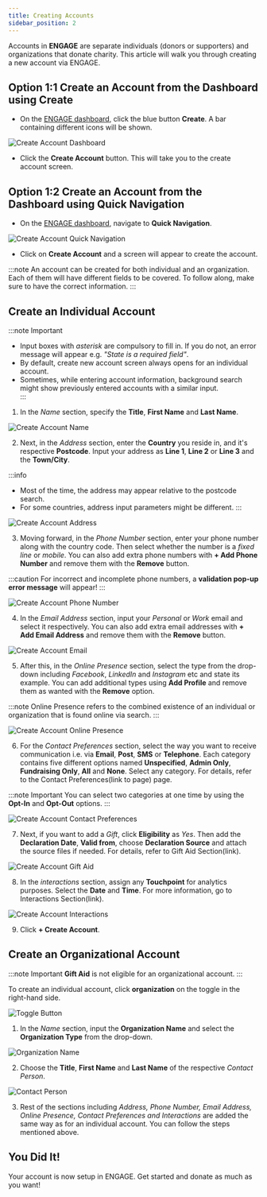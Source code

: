 ```yaml
---
title: Creating Accounts
sidebar_position: 2
---
```


Accounts in **ENGAGE** are separate individuals (donors or supporters) and organizations that donate charity. This article will walk you through creating a new account via ENGAGE.

## Option 1:1 Create an Account from the Dashboard using Create

- On the [ENGAGE dashboard](https://beta.n3o.cloud/eu1/engage/dashboard), click the blue button **Create**. A bar containing different icons will be shown.

![Create Account Dashboard](./create-account-dashboard.png)

- Click the **Create Account** button. This will take you to the create account screen.

## Option 1:2 Create an Account from the Dashboard using Quick Navigation

- On the [ENGAGE dashboard](https://beta.n3o.cloud/eu1/engage/dashboard), navigate to **Quick Navigation**.

![Create Account Quick Navigation](./create-account-quick-navigation.png)

- Click on **Create Account** and a screen will appear to create the account.

:::note 
An account can be created for both individual and an organization. Each of them will have different fields to be covered. To follow along, make sure to have the correct information. 
:::

## Create an Individual Account

:::note Important 
- Input boxes with *asterisk* are compulsory to fill in. If you do not, an error message will appear e.g. *"State is a required field"*. 
- By default, create new account screen always opens for an individual account.
- Sometimes, while entering account information, background search might show previously entered accounts with a similar input.   
:::

1. In the *Name* section, specify the **Title**, **First Name** and **Last Name**.

![Create Account Name](./create-account-1.png)

2. Next, in the *Address* section, enter the **Country** you reside in, and it's respective **Postcode**. Input your address as **Line 1**, **Line 2** or **Line 3** and the **Town/City**.

:::info
- Most of the time, the address may appear relative to the postcode search.
- For some countries, address input parameters might be different.
:::

![Create Account Address](./create-account-2.png)

3. Moving forward, in the *Phone Number* section, enter your phone number along with the country code. Then select whether the number is a *fixed line* or *mobile*. You can also add extra phone numbers with **+ Add Phone Number** and remove them with the **Remove** button. 

:::caution
For incorrect and incomplete phone numbers, a **validation pop-up error message** will appear!
:::

![Create Account Phone Number](./create-account-3.png)

4. In the *Email Address* section, input your *Personal* or *Work* email and select it respectively. You can also add extra email addresses with **+ Add Email Address** and remove them with the **Remove** button.

![Create Account Email](./create-account-4.png)

5. After this, in the *Online Presence* section, select the type from the drop-down including *Facebook*, *LinkedIn* and *Instagram* etc and state its example. You can add additional types using **Add Profile** and remove them as wanted with the **Remove** option.

:::note 
Online Presence refers to the combined existence of an individual or organization that is found online via search. 
:::

![Create Account Online Presence](./create-account-5.png)

6. For the *Contact Preferences* section, select the way you want to receive communication i.e. via **Email**, **Post**, **SMS** or **Telephone**. Each category contains five different options named **Unspecified**, **Admin Only**, **Fundraising Only**, **All** and **None**. Select any category. For details, refer to the Contact Preferences(link to page) page.

:::note Important
You can select two categories at one time by using the **Opt-In** and **Opt-Out** options.
:::

![Create Account Contact Preferences](./create-account-6.png)

7. Next, if you want to add a *Gift*, click **Eligibility** as *Yes*. Then add the **Declaration Date**, **Valid from**, choose **Declaration Source** and attach the source files if needed. For details, refer to Gift Aid Section(link).

![Create Account Gift Aid](./create-account-7.png)

8. In the *interactions* section, assign any **Touchpoint** for analytics purposes. Select the **Date** and **Time**. For more information, go to Interactions Section(link).  

![Create Account Interactions](./create-account-8.png)

9.  Click **+ Create Account**.

## Create an Organizational Account

:::note Important
**Gift Aid** is not eligible for an organizational account.
:::

To create an individual account, click **organization** on the toggle in the right-hand side.

![Toggle Button](./toggle-button.png)

1. In the *Name* section, input the **Organization Name** and select the **Organization Type** from the drop-down.

![Organization Name](./organization-name.png)

2. Choose the **Title**, **First Name** and **Last Name** of the respective *Contact Person*. 

![Contact Person](./contact-person.png)

3. Rest of the sections including *Address, Phone Number, Email Address, Online Presence, Contact Preferences and Interactions* are added the same way as for an individual account. You can follow the steps mentioned above.

## You Did It!

Your account is now setup in ENGAGE. Get started and donate as much as you want!




